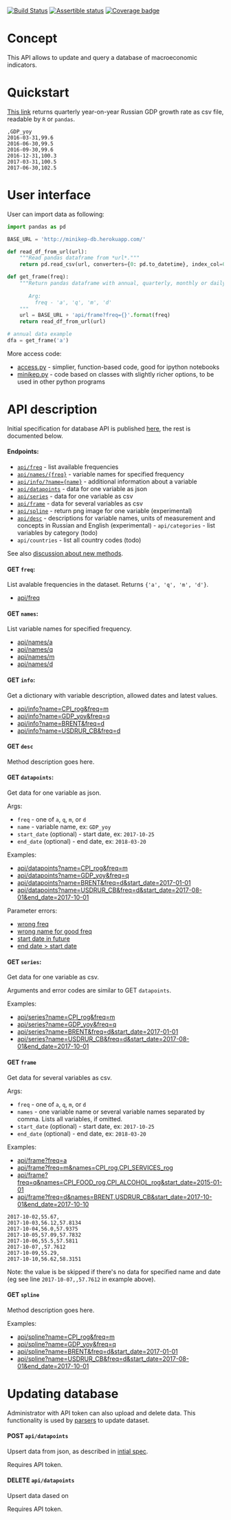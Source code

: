 [![Build Status](https://travis-ci.org/mini-kep/db.svg?branch=master)](https://travis-ci.org/mini-kep/db)
[![Assertible status](https://assertible.com/apis/56e34b07-ae3a-4248-937e-fef69d8ec2f2/status?api_token=VkiQoHOdjWU3vGv2)](https://assertible.com/dashboard#/services/56e34b07-ae3a-4248-937e-fef69d8ec2f2/results)
[![Coverage badge](https://codecov.io/gh/mini-kep/db/branch/master/graphs/badge.svg)](https://codecov.io/gh/mini-kep/db)

# Concept

This API allows to update and query a database of macroeconomic indicators. 

# Quickstart

[This link](https://minikep-db.herokuapp.com/api/series?name=GDP_yoy&freq=q&start_date=2016-01-01)
returns quarterly year-on-year Russian GDP growth rate as csv file, readable by `R` or `pandas`.

```
,GDP_yoy
2016-03-31,99.6
2016-06-30,99.5
2016-09-30,99.6
2016-12-31,100.3
2017-03-31,100.5
2017-06-30,102.5
```

# User interface

User can import data as following:

```python 
import pandas as pd

BASE_URL = 'http://minikep-db.herokuapp.com/'

def read_df_from_url(url):
    """Read pandas dataframe from *url*."""
    return pd.read_csv(url, converters={0: pd.to_datetime}, index_col=0)

def get_frame(freq):
    """Return pandas dataframe with annual, quarterly, monthly or daily data.
       
       Arg:
         freq - 'a', 'q', 'm', 'd'
    """
    url = BASE_URL + 'api/frame?freq={}'.format(freq)
    return read_df_from_url(url)

# annual data example
dfa = get_frame('a')  
```

More access code:
- [access.py](https://github.com/mini-kep/db/blob/master/integration/access.py) - simplier, function-based code, good for ipython notebooks
- [minikep.py](https://github.com/mini-kep/db/blob/master/integration/minikep.py) - code based on classes with slightly richer options, to be used in other python programs 
  
# API description 

Initial specification for database API is published [here](https://mini-kep.github.io/documentation/database/),
the rest is documented below.

#### Endpoints:

  - [`api/freq`](#get-freq) - list available frequencies
  - [`api/names/{freq}`](#get-names) - variable names for specified frequency 
  - [`api/info/?name={name}`](#get-info) - additional information about a variable
  - [`api/datapoints`](#get-datapoints) - data for one variable as json    
  - [`api/series`](#get-series) - data for one variable as csv 
  - [`api/frame`](#get-frame) - data for several variables as csv
  - [`api/spline`](#get-spline) - return png image for one variable (experimental)  
  - [`api/desc`](#get-desc) - descriptions for variable names, units of measurement and concepts in Russian and English (experimental)     - `api/categories` - list variables by category (todo) 
  - `api/countries` - list all country codes (todo)

See also [discussion about new methods](https://github.com/mini-kep/db/issues/8#issuecomment-336152762).

#### GET ```freq```:

List avalable frequencies in the dataset. Returns ```{'a', 'q', 'm', 'd'}```.

- [api/freq](https://minikep-db.herokuapp.com/api/freq)


#### GET ```names```:

List variable names for specified frequency.

- [api/names/a](https://minikep-db.herokuapp.com/api/names/a)
- [api/names/q](https://minikep-db.herokuapp.com/api/names/q)
- [api/names/m](https://minikep-db.herokuapp.com/api/names/m)
- [api/names/d](https://minikep-db.herokuapp.com/api/names/d)

#### GET ```info```:

Get a dictionary with variable description, allowed dates and latest values.

- [api/info?name=CPI_rog&freq=m](https://minikep-db.herokuapp.com/api/info?name=CPI_rog&freq=m)
- [api/info?name=GDP_yoy&freq=q](https://minikep-db.herokuapp.com/api/info?name=GDP_yoy&freq=q)
- [api/info?name=BRENT&freq=d](https://minikep-db.herokuapp.com/api/info?name=BRENT&freq=d)
- [api/info?name=USDRUR_CB&freq=d](https://minikep-db.herokuapp.com/api/info?name=USDRUR_CB&freq=d)

#### GET ```desc```

Method description goes here.
 

#### GET ```datapoints```:

Get data for one variable as json.

Args:
- `freq` - one of `a`, `q`, `m`, or `d` 
- `name` - variable name, ex: `GDP_yoy` 
- `start_date` (optional) - start date, ex: `2017-10-25`
- `end_date` (optional) - end date, ex: `2018-03-20`

Examples:

- [api/datapoints?name=CPI_rog&freq=m](https://minikep-db.herokuapp.com/api/datapoints?name=CPI_rog&freq=m)
- [api/datapoints?name=GDP_yoy&freq=q](https://minikep-db.herokuapp.com/api/datapoints?name=GDP_yoy&freq=q)
- [api/datapoints?name=BRENT&freq=d&start_date=2017-01-01](https://minikep-db.herokuapp.com/api/datapoints?name=BRENT&freq=d&start_date=2017-01-01)
- [api/datapoints?name=USDRUR_CB&freq=d&start_date=2017-08-01&end_date=2017-10-01](https://minikep-db.herokuapp.com/api/datapoints?name=USDRUR_CB&freq=d&start_date=2017-08-01&end_date=2017-10-01)

Parameter errors:
- [wrong freq](https://minikep-db.herokuapp.com/api/datapoints?name=ABC&freq=z&format=json)
- [wrong name for good freq](https://minikep-db.herokuapp.com/api/datapoints?name=ABC&freq=q&format=json)
- [start date in future](https://minikep-db.herokuapp.com/api/datapoints?name=BRENT&freq=d&start_date=2025-01-01)
- [end date > start date](https://minikep-db.herokuapp.com/api/datapoints?name=BRENT&freq=d&start_date=2015-01-01&end_date=2000-01-01)

#### GET ```series```:

Get data for one variable as csv. 

Arguments and error codes are similar to GET ```datapoints```.

Examples:

- [api/series?name=CPI_rog&freq=m](https://minikep-db.herokuapp.com/api/series?name=CPI_rog&freq=m)
- [api/series?name=GDP_yoy&freq=q](https://minikep-db.herokuapp.com/api/series?name=GDP_yoy&freq=q)
- [api/series?name=BRENT&freq=d&start_date=2017-01-01](https://minikep-db.herokuapp.com/api/series?name=BRENT&freq=d&start_date=2017-01-01)
- [api/series?name=USDRUR_CB&freq=d&start_date=2017-08-01&end_date=2017-10-01](https://minikep-db.herokuapp.com/api/series?name=USDRUR_CB&freq=d&start_date=2017-08-01&end_date=2017-10-01)


#### GET ```frame```

Get data for several variables as csv. 

Args:
- `freq` - one of `a`, `q`, `m`, or `d` 
- `names` - one variable name or several variable names separated by comma. Lists all variables, if omitted.
- `start_date` (optional) - start date, ex: `2017-10-25`
- `end_date` (optional) - end date, ex: `2018-03-20`

Examples:

- [api/frame?freq=a](http://minikep-db.herokuapp.com/api/frame?freq=a)
- [api/frame?freq=m&names=CPI_rog,CPI_SERVICES_rog](http://minikep-db.herokuapp.com/api/frame?freq=m&names=CPI_rog,CPI_SERVICES_rog)
- [api/frame?freq=q&names=CPI_FOOD_rog,CPI_ALCOHOL_rog&start_date=2015-01-01](http://minikep-db.herokuapp.com/api/frame?freq=q&names=CPI_FOOD_rog,CPI_ALCOHOL_rog&start_date=2015-01-01)
- [api/frame?freq=d&names=BRENT,USDRUR_CB&start_date=2017-10-01&end_date=2017-10-10](http://minikep-db.herokuapp.com/api/frame?freq=d&names=BRENT,USDRUR_CB&start_date=2017-10-01&end_date=2017-10-10)

```,BRENT,USDRUR_CB
2017-10-02,55.67,
2017-10-03,56.12,57.8134
2017-10-04,56.0,57.9375
2017-10-05,57.09,57.7832
2017-10-06,55.5,57.5811
2017-10-07,,57.7612
2017-10-09,55.29,
2017-10-10,56.62,58.3151
```
Note: the value is be skipped if there's no data for specified name and date (eg see line `2017-10-07,,57.7612` in example above).

#### GET ```spline```

Method description goes here.

Examples:

- [api/spline?name=CPI_rog&freq=m](https://minikep-db.herokuapp.com/api/spline?name=CPI_rog&freq=m)
- [api/spline?name=GDP_yoy&freq=q](https://minikep-db.herokuapp.com/api/spline?name=GDP_yoy&freq=q)
- [api/spline?name=BRENT&freq=d&start_date=2017-01-01](https://minikep-db.herokuapp.com/api/spline?name=BRENT&freq=d&start_date=2017-01-01)
- [api/spline?name=USDRUR_CB&freq=d&start_date=2017-08-01&end_date=2017-10-01](https://minikep-db.herokuapp.com/api/spline?name=USDRUR_CB&freq=d&start_date=2017-08-01&end_date=2017-10-01)


# Updating database

Administrator with API token can also upload and delete data. This functionality 
is used by [parsers](https://github.com/mini-kep/parsers) to update dataset.

#### POST ```api/datapoints``` 

Upsert data from json, as described in [intial spec](https://mini-kep.github.io/documentation/database/#post).

Requires API token.

#### DELETE ```api/datapoints``` 

Upsert data dased on 

Requires API token.
